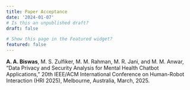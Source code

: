 ```yaml
---
title: Paper Acceptance
date: '2024-01-07'
# Is this an unpublished draft?
draft: false

# Show this page in the Featured widget?
featured: false
---
```

**A. A. Biswas**, M. S. Zulfiker, M. M. Rahman, M. R. Jani, and M. M. Anwar, “Data Privacy and Security Analysis for Mental Health Chatbot Applications,” 20th IEEE/ACM International Conference on Human-Robot Interaction (HRI 2025), Melbourne, Australia, March, 2025.
